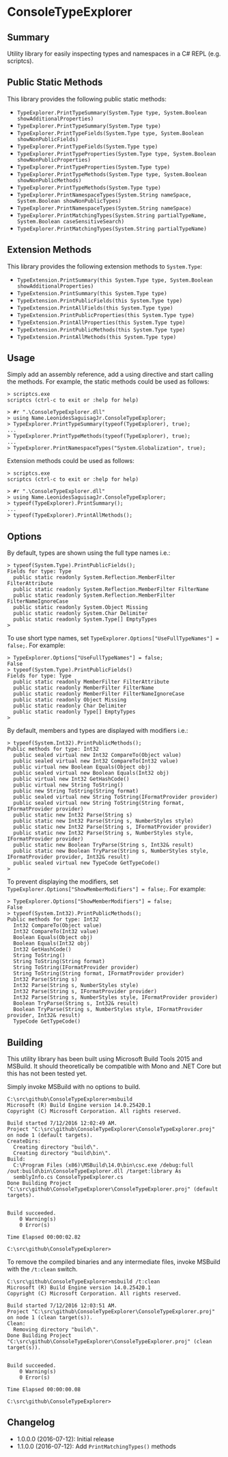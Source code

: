 ConsoleTypeExplorer
===================

Summary
-------

Utility library for easily inspecting types and namespaces in a C# REPL (e.g. scriptcs).


Public Static Methods
---------------------

This library provides the following public static methods:

* `TypeExplorer.PrintTypeSummary(System.Type type, System.Boolean showAdditionalProperties)`
* `TypeExplorer.PrintTypeSummary(System.Type type)`
* `TypeExplorer.PrintTypeFields(System.Type type, System.Boolean showNonPublicFields)`
* `TypeExplorer.PrintTypeFields(System.Type type)`
* `TypeExplorer.PrintTypeProperties(System.Type type, System.Boolean showNonPublicProperties)`
* `TypeExplorer.PrintTypeProperties(System.Type type)`
* `TypeExplorer.PrintTypeMethods(System.Type type, System.Boolean showNonPublicMethods)`
* `TypeExplorer.PrintTypeMethods(System.Type type)`
* `TypeExplorer.PrintNamespaceTypes(System.String nameSpace, System.Boolean showNonPublicTypes)`
* `TypeExplorer.PrintNamespaceTypes(System.String nameSpace)`
* `TypeExplorer.PrintMatchingTypes(System.String partialTypeName, System.Boolean caseSensitiveSearch)`
* `TypeExplorer.PrintMatchingTypes(System.String partialTypeName)`


Extension Methods
-----------------

This library provides the following extension methods to `System.Type`:

* `TypeExtension.PrintSummary(this System.Type type, System.Boolean showAdditionalProperties)`
* `TypeExtension.PrintSummary(this System.Type type)`
* `TypeExtension.PrintPublicFields(this System.Type type)`
* `TypeExtension.PrintAllFields(this System.Type type)`
* `TypeExtension.PrintPublicProperties(this System.Type type)`
* `TypeExtension.PrintAllProperties(this System.Type type)`
* `TypeExtension.PrintPublicMethods(this System.Type type)`
* `TypeExtension.PrintAllMethods(this System.Type type)`


Usage
-----

Simply add an assembly reference, add a using directive and start calling the methods.  For example, the static methods could be used as follows:

```
> scriptcs.exe
scriptcs (ctrl-c to exit or :help for help)

> #r ".\ConsoleTypeExplorer.dll"
> using Name.LeonidesSaguisagJr.ConsoleTypeExplorer;
> TypeExplorer.PrintTypeSummary(typeof(TypeExplorer), true);
...
> TypeExplorer.PrintTypeMethods(typeof(TypeExplorer), true);
...
> TypeExplorer.PrintNamespaceTypes("System.Globalization", true);
```

Extension methods could be used as follows:

```
> scriptcs.exe
scriptcs (ctrl-c to exit or :help for help)

> #r ".\ConsoleTypeExplorer.dll"
> using Name.LeonidesSaguisagJr.ConsoleTypeExplorer;
> typeof(TypeExplorer).PrintSummary();
...
> typeof(TypeExplorer).PrintAllMethods();
```

Options
-------

By default, types are shown using the full type names i.e.:

```
> typeof(System.Type).PrintPublicFields();
Fields for type: Type
  public static readonly System.Reflection.MemberFilter FilterAttribute
  public static readonly System.Reflection.MemberFilter FilterName
  public static readonly System.Reflection.MemberFilter FilterNameIgnoreCase
  public static readonly System.Object Missing
  public static readonly System.Char Delimiter
  public static readonly System.Type[] EmptyTypes
>
```

To use short type names, set `TypeExplorer.Options["UseFullTypeNames"] = false;`.  For example:

```
> TypeExplorer.Options["UseFullTypeNames"] = false;
False
> typeof(System.Type).PrintPublicFields()
Fields for type: Type
  public static readonly MemberFilter FilterAttribute
  public static readonly MemberFilter FilterName
  public static readonly MemberFilter FilterNameIgnoreCase
  public static readonly Object Missing
  public static readonly Char Delimiter
  public static readonly Type[] EmptyTypes
>
```

By default, members and types are displayed with modifiers i.e.:

```
> typeof(System.Int32).PrintPublicMethods();
Public methods for type: Int32
  public sealed virtual new Int32 CompareTo(Object value)
  public sealed virtual new Int32 CompareTo(Int32 value)
  public virtual new Boolean Equals(Object obj)
  public sealed virtual new Boolean Equals(Int32 obj)
  public virtual new Int32 GetHashCode()
  public virtual new String ToString()
  public new String ToString(String format)
  public sealed virtual new String ToString(IFormatProvider provider)
  public sealed virtual new String ToString(String format, IFormatProvider provider)
  public static new Int32 Parse(String s)
  public static new Int32 Parse(String s, NumberStyles style)
  public static new Int32 Parse(String s, IFormatProvider provider)
  public static new Int32 Parse(String s, NumberStyles style, IFormatProvider provider)
  public static new Boolean TryParse(String s, Int32& result)
  public static new Boolean TryParse(String s, NumberStyles style, IFormatProvider provider, Int32& result)
  public sealed virtual new TypeCode GetTypeCode()
>
```

To prevent displaying the modifiers, set `TypeExplorer.Options["ShowMemberModifiers"] = false;`.  For example:
```
> TypeExplorer.Options["ShowMemberModifiers"] = false;
False
> typeof(System.Int32).PrintPublicMethods();
Public methods for type: Int32
  Int32 CompareTo(Object value)
  Int32 CompareTo(Int32 value)
  Boolean Equals(Object obj)
  Boolean Equals(Int32 obj)
  Int32 GetHashCode()
  String ToString()
  String ToString(String format)
  String ToString(IFormatProvider provider)
  String ToString(String format, IFormatProvider provider)
  Int32 Parse(String s)
  Int32 Parse(String s, NumberStyles style)
  Int32 Parse(String s, IFormatProvider provider)
  Int32 Parse(String s, NumberStyles style, IFormatProvider provider)
  Boolean TryParse(String s, Int32& result)
  Boolean TryParse(String s, NumberStyles style, IFormatProvider provider, Int32& result)
  TypeCode GetTypeCode()
```


Building
--------

This utility library has been built using Microsoft Build Tools 2015 and MSBuild.  It should theoretically be compatible with Mono and .NET Core but this has not been tested yet.

Simply invoke MSBuild with no options to build.

```
C:\src\github\ConsoleTypeExplorer>msbuild
Microsoft (R) Build Engine version 14.0.25420.1
Copyright (C) Microsoft Corporation. All rights reserved.

Build started 7/12/2016 12:02:49 AM.
Project "C:\src\github\ConsoleTypeExplorer\ConsoleTypeExplorer.proj" on node 1 (default targets).
CreateDirs:
  Creating directory "build\".
  Creating directory "build\bin\".
Build:
  C:\Program Files (x86)\MSBuild\14.0\bin\csc.exe /debug:full /out:build\bin\ConsoleTypeExplorer.dll /target:library As
  semblyInfo.cs ConsoleTypeExplorer.cs
Done Building Project "C:\src\github\ConsoleTypeExplorer\ConsoleTypeExplorer.proj" (default targets).


Build succeeded.
    0 Warning(s)
    0 Error(s)

Time Elapsed 00:00:02.82

C:\src\github\ConsoleTypeExplorer>
```

To remove the compiled binaries and any intermediate files, invoke MSBuild with the `/t:clean` switch.

```
C:\src\github\ConsoleTypeExplorer>msbuild /t:clean
Microsoft (R) Build Engine version 14.0.25420.1
Copyright (C) Microsoft Corporation. All rights reserved.

Build started 7/12/2016 12:03:51 AM.
Project "C:\src\github\ConsoleTypeExplorer\ConsoleTypeExplorer.proj" on node 1 (clean target(s)).
Clean:
  Removing directory "build\".
Done Building Project "C:\src\github\ConsoleTypeExplorer\ConsoleTypeExplorer.proj" (clean target(s)).


Build succeeded.
    0 Warning(s)
    0 Error(s)

Time Elapsed 00:00:00.08

C:\src\github\ConsoleTypeExplorer>
```

Changelog
---------

 * 1.0.0.0 (2016-07-12): Initial release
 * 1.1.0.0 (2016-07-12): Add `PrintMatchingTypes()` methods
